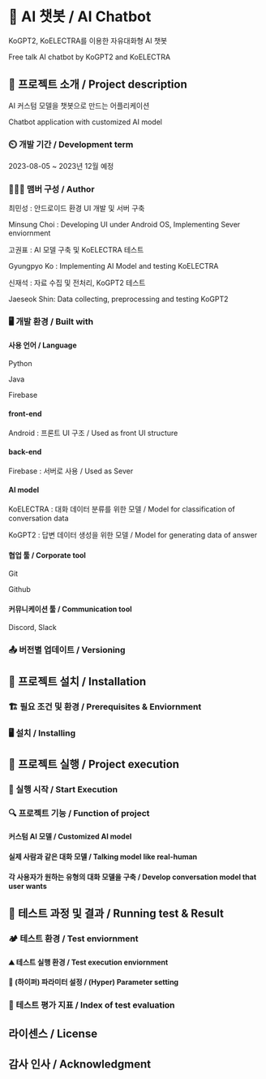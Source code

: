 # 📛 AI 챗봇 / AI Chatbot
 KoGPT2, KoELECTRA를 이용한 자유대화형 AI 챗봇

 Free talk AI chatbot by KoGPT2 and KoELECTRA

## 🧾 프로젝트 소개 / Project description
AI 커스텀 모델을 챗봇으로 만드는 어플리케이션

Chatbot application with customized AI model

### ⏲️ 개발 기간 / Development term
 2023-08-05 ~ 2023년 12월 예정

### 🧑‍🤝‍🧑 맴버 구성 / Author
 최민성 : 안드로이드 환경 UI 개발 및 서버 구축 
 
 Minsung Choi : Developing UI under Android OS, Implementing Sever enviornment
 
 고권표 : AI 모델 구축 및 KoELECTRA 테스트
 
 Gyungpyo Ko : Implementing AI Model and testing KoELECTRA 
 
 신재석 : 자료 수집 및 전처리, KoGPT2 테스트 
 
 Jaeseok Shin: Data collecting, preprocessing and testing KoGPT2

### 🖥️ 개발 환경 / Built with
#### 사용 언어 / Language
Python

Java 

Firebase


#### front-end
 Android : 프론트 UI 구조 / Used as front UI structure

#### back-end
 Firebase : 서버로 사용 / Used as Sever

#### AI model
 KoELECTRA : 대화 데이터 분류를 위한 모델 / Model for classification of conversation data
 
 KoGPT2 : 답변 데이터 생성을 위한 모델 / Model for generating data of answer 

#### 협업 툴 / Corporate tool
Git

Github


#### 커뮤니케이션 툴 / Communication tool
Discord, Slack

### 📤 버전별 업데이트 / Versioning
## 🔌 프로젝트 설치 /  Installation
### 🏗️ 필요 조건 및 환경 / Prerequisites & Enviornment
### 🖥️ 설치 / Installing
## 🏁 프로젝트 실행 / Project execution
### 📣 실행 시작 / Start Execution
### 🔍 프로젝트 기능 / Function of project
#### 커스텀 AI 모델 / Customized AI model

#### 실제 사람과 같은 대화 모델 / Talking model like real-human

#### 각 사용자가 원하는 유형의 대화 모델을 구축 / Develop conversation model that user wants

## 📝 테스트 과정 및 결과 / Running test & Result
### 🏕️ 테스트 환경 / Test enviornment
#### ⛰️ 테스트 실행 환경 / Test execution enviornment
#### 📌 (하이퍼) 파라미터 설정 / (Hyper) Parameter setting
### 📐 테스트 평가 지표 / Index of test evaluation 
## 라이센스 / License
## 감사 인사 / Acknowledgment


